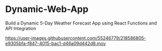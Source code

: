 # Dynamic-Web-App
Build a Dynamic 5-Day Weather Forecast App using React Functions and API Integration


https://user-images.githubusercontent.com/55246779/218586805-e9305bfa-f847-4015-bac1-d46a09d442d8.mov

